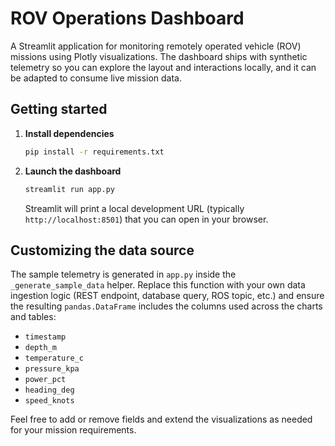 # ROV Operations Dashboard

A Streamlit application for monitoring remotely operated vehicle (ROV) missions using Plotly visualizations. The dashboard ships with synthetic telemetry so you can explore the layout and interactions locally, and it can be adapted to consume live mission data.

## Getting started

1. **Install dependencies**

   ```bash
   pip install -r requirements.txt
   ```

2. **Launch the dashboard**

   ```bash
   streamlit run app.py
   ```

   Streamlit will print a local development URL (typically `http://localhost:8501`) that you can open in your browser.

## Customizing the data source

The sample telemetry is generated in `app.py` inside the `_generate_sample_data` helper. Replace this function with your own data ingestion logic (REST endpoint, database query, ROS topic, etc.) and ensure the resulting `pandas.DataFrame` includes the columns used across the charts and tables:

- `timestamp`
- `depth_m`
- `temperature_c`
- `pressure_kpa`
- `power_pct`
- `heading_deg`
- `speed_knots`

Feel free to add or remove fields and extend the visualizations as needed for your mission requirements.
